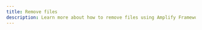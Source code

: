 ```yaml
---
title: Remove files
description: Learn more about how to remove files using Amplify Framework's storage category
---
```


<inline-fragment platform="js" src="~/lib/storage/fragments/js/remove.md"></inline-fragment>
<inline-fragment platform="ios" src="~/lib/storage/fragments/ios/remove.md"></inline-fragment>
<inline-fragment platform="android" src="~/lib/storage/fragments/android/remove.md"></inline-fragment>